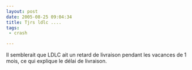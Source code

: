 ```yaml
---
layout: post
date: 2005-08-25 09:04:34
title: Tjrs ldlc ....
tags:
 - crash

---
```


Il semblerait que LDLC ait un retard de livraison pendant les vacances de 1 mois, ce qui explique le délai de livraison.
